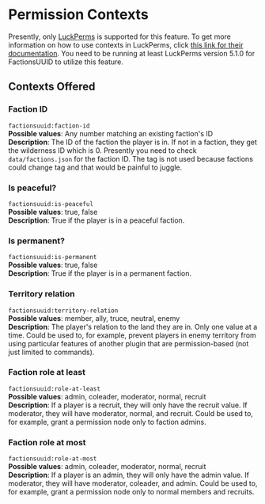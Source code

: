 # Permission Contexts

Presently, only [LuckPerms](https://luckperms.net/) is supported for this feature. To get more information on how to use
contexts in LuckPerms, click [this link for their documentation](https://luckperms.net/wiki/Context). You need to be
running at least LuckPerms version 5.1.0 for FactionsUUID to utilize this feature.

## Contexts Offered

### Faction ID

`factionsuuid:faction-id`  
**Possible values**: Any number matching an existing faction's ID  
**Description**: The ID of the faction the player is in. If not in a faction, they get the 
wilderness ID which is 0. Presently you need to check `data/factions.json` for the faction ID. 
The tag is not used because factions could change tag and that would be painful to juggle.

### Is peaceful?

`factionsuuid:is-peaceful`  
**Possible values**: true, false  
**Description**: True if the player is in a peaceful faction.

### Is permanent?

`factionsuuid:is-permanent`  
**Possible values**: true, false  
**Description**: True if the player is in a permanent faction.

### Territory relation

`factionsuuid:territory-relation`  
**Possible values**: member, ally, truce, neutral, enemy  
**Description**: The player's relation to the land they are in. Only one value at a time. Could be used to, for example, 
prevent players in enemy territory from using particular features of another plugin that are permission-based (not 
just limited to commands).

### Faction role at least
 
`factionsuuid:role-at-least`  
**Possible values**: admin, coleader, moderator, normal, recruit  
**Description**: If a player is a recruit, they will only have the recruit value. If moderator, they will have moderator,
normal, and recruit. Could be used to, for example, grant a permission node only to faction admins.

### Faction role at most

`factionsuuid:role-at-most`  
**Possible values**: admin, coleader, moderator, normal, recruit  
**Description**: If a player is an admin, they will only have the admin value. If moderator, they will have moderator,
coleader, and admin. Could be used to, for example, grant a permission node only to normal members and recruits.
